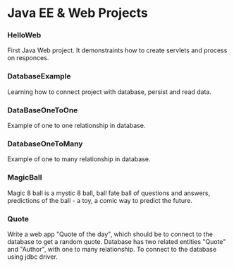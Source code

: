 # Java EE & Web Projects

### HelloWeb
First Java Web project. It demonstraints how to create servlets and process on responces.

### DatabaseExample
Learning how to connect project with database, persist and read data.

### DataBaseOneToOne
Example of one to one relationship in database. 

### DatabaseOneToMany
Example of one to many relationship in database. 

### MagicBall
Magic 8 ball is a mystic 8 ball, ball fate ball of questions and answers, 
predictions of the ball - a toy, a comic way to predict the future.

### Quote
Write a web app "Quote of the day", which should be to connect to the database to get a random quote.
Database has two related entities "Quote" and "Author", with one to many relationship.
To connect to the database using jdbc driver.
